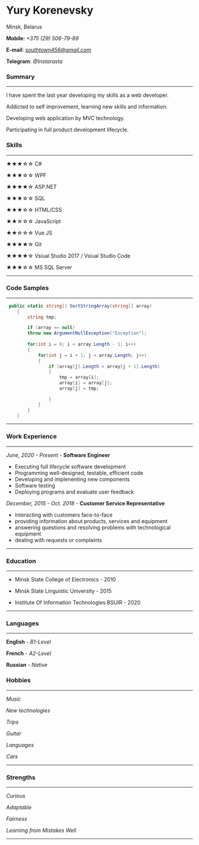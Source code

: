 # Yury Korenevsky

Minsk, Belarus  

**Mobile**: *+375 (29) 506-79-89*  

**E-mail**: *southtown456@gmail.com*  

**Telegram**: *@Instarasta*   



### Summary

------

I have spent the last year developing my skills as a web developer.

Addicted to self improvement, learning new skills and information.

Developing web application by MVC technology.

Participating in full product development lifecycle. 



### Skills

***

★★★☆☆ C#

★★★☆☆ WPF

★★★★☆ ASP.NET 

★★★☆☆ SQL

★★★☆☆ HTML/CSS

★★☆☆☆ JavaScript

★★☆☆☆ Vue JS

★★★★☆ Git

★★★★☆ Vsiual Studio 2017 / Vsiual Studio Code 

★★★☆☆ MS SQL Server

***



### Code Samples

***

``` c#
 public static string[] SortStringArray(string[] array)
    {
        string tmp;

        if (array == null)
        throw new ArgumentNullException("Exception");
        
        for(int i = 0; i < array.Length - 1; i++)
        {
            for(int j = i + 1; j < array.Length; j++)
            {
                if (array[j].Length > array[j + 1].Length)
                {
                    tmp = array[i];
                    array[i] = array[j];
                    array[j] = tmp;

                }
            }
        }
    }
```

***



### Work Experience

------

*June, 2020 - Present*  - **Software Engineer**

* Executing full lifecycle software development
* Programming well-designed, testable, efficient code
* Developing and implenenting new components
* Software testing
* Deploying programs and evaluate user feedback



*December, 2015 - Oct. 2018* -  **Customer Service Representative**

* interacting with customers face-to-face
* providing information about products, services and equipment
* answering questions and resolving problems with technological equipment
* dealing with requests or complaints

------



### Education

***

- Minsk State College of Electronics  - 2010

- Minsk State Linguistic University - 2015

- Institute Of Information Technologies BSUIR - 2020

***



### Languages

***

**English** -  *B1-Level*

**French** - *A2-Level*

**Russian** - *Native*



### Hobbies

***

*Music*

*New technologies*

*Trips*

*Guitar*

*Languages*

*Cars*

***



### Strengths

***

*Curious*

*Adaptable*

*Fairness*

*Learning from Mistakes Well*

***

